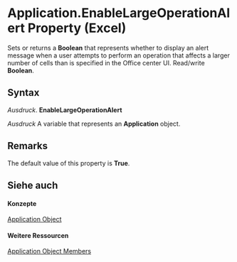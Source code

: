 
# Application.EnableLargeOperationAlert Property (Excel)

Sets or returns a  **Boolean** that represents whether to display an alert message when a user attempts to perform an operation that affects a larger number of cells than is specified in the Office center UI. Read/write **Boolean**.


## Syntax

 _Ausdruck_. **EnableLargeOperationAlert**

 _Ausdruck_ A variable that represents an **Application** object.


## Remarks

The default value of this property is  **True**.


## Siehe auch


#### Konzepte


[Application Object](19b73597-5cf9-4f56-8227-b5211f657f6f.md)
#### Weitere Ressourcen


[Application Object Members](http://msdn.microsoft.com/library/4cb9ca42-8d07-cc9c-2d80-4eb9a5921e1e%28Office.15%29.aspx)
